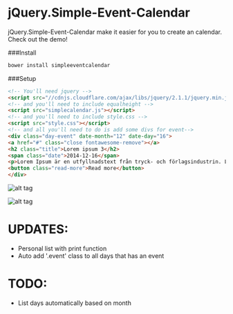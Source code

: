 jQuery.Simple-Event-Calendar
================

jQuery.Simple-Event-Calendar make it easier for you to create an calendar. Check out the demo!

###Install
```html
bower install simpleeventcalendar
```

###Setup
```html
<!-- You'll need jquery -->
<script src="//cdnjs.cloudflare.com/ajax/libs/jquery/2.1.1/jquery.min.js"></script>
<!-- and you'll need to include equalheight -->
<script src="simplecalendar.js"></script>
<!-- and you'll need to include style.css -->
<script src="style.css"></script>
<!-- and all you'll need to do is add some divs for event-->
<div class="day-event" date-month="12" date-day="16">
<a href="#" class="close fontawesome-remove"></a>
<h2 class="title">Lorem ipsum 3</h2>
<span class="date">2014-12-16</span>
<p>Lorem Ipsum är en utfyllnadstext från tryck- och förlagsindustrin. Lorem ipsum har varit standard ända sedan 1500-talet, när en okänd boksättare tog att antal bokstäver och blandade dem för att göra ett provexemplar av en bok.</p>
<button class="read-more">Read more</button>
</div>
```

![alt tag](http://oi59.tinypic.com/2vkivxs.jpg)

![alt tag](http://oi62.tinypic.com/dmbq86.jpg)

UPDATES:
================
* Personal list with print function
* Auto add '.event' class to all days that has an event 

TODO:
================
* List days automatically based on month